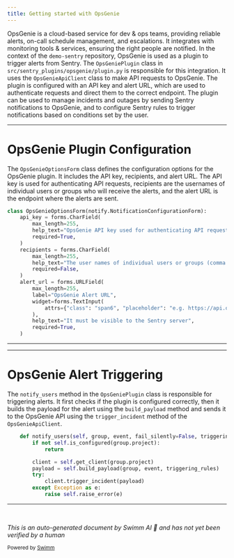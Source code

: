 ```yaml
---
title: Getting started with OpsGenie
---
```

OpsGenie is a cloud-based service for dev & ops teams, providing reliable alerts, on-call schedule management, and escalations. It integrates with monitoring tools & services, ensuring the right people are notified. In the context of the `demo-sentry` repository, OpsGenie is used as a plugin to trigger alerts from Sentry. The `OpsGeniePlugin` class in `src/sentry_plugins/opsgenie/plugin.py` is responsible for this integration. It uses the `OpsGenieApiClient` class to make API requests to OpsGenie. The plugin is configured with an API key and alert URL, which are used to authenticate requests and direct them to the correct endpoint. The plugin can be used to manage incidents and outages by sending Sentry notifications to OpsGenie, and to configure Sentry rules to trigger notifications based on conditions set by the user.

<SwmSnippet path="/src/sentry_plugins/opsgenie/plugin.py" line="22">

---

# OpsGenie Plugin Configuration

The `OpsGenieOptionsForm` class defines the configuration options for the OpsGenie plugin. It includes the API key, recipients, and alert URL. The API key is used for authenticating API requests, recipients are the usernames of individual users or groups who will receive the alerts, and the alert URL is the endpoint where the alerts are sent.

```python
class OpsGenieOptionsForm(notify.NotificationConfigurationForm):
    api_key = forms.CharField(
        max_length=255,
        help_text="OpsGenie API key used for authenticating API requests",
        required=True,
    )
    recipients = forms.CharField(
        max_length=255,
        help_text="The user names of individual users or groups (comma separated)",
        required=False,
    )
    alert_url = forms.URLField(
        max_length=255,
        label="OpsGenie Alert URL",
        widget=forms.TextInput(
            attrs={"class": "span6", "placeholder": "e.g. https://api.opsgenie.com/v2/alerts"}
        ),
        help_text="It must be visible to the Sentry server",
        required=True,
    )
```

---

</SwmSnippet>

<SwmSnippet path="/src/sentry_plugins/opsgenie/plugin.py" line="97">

---

# OpsGenie Alert Triggering

The `notify_users` method in the `OpsGeniePlugin` class is responsible for triggering alerts. It first checks if the plugin is configured correctly, then it builds the payload for the alert using the `build_payload` method and sends it to the OpsGenie API using the `trigger_incident` method of the `OpsGenieApiClient`.

```python
    def notify_users(self, group, event, fail_silently=False, triggering_rules=None, **kwargs):
        if not self.is_configured(group.project):
            return

        client = self.get_client(group.project)
        payload = self.build_payload(group, event, triggering_rules)
        try:
            client.trigger_incident(payload)
        except Exception as e:
            raise self.raise_error(e)
```

---

</SwmSnippet>

&nbsp;

*This is an auto-generated document by Swimm AI 🌊 and has not yet been verified by a human*

<SwmMeta version="3.0.0" repo-id="Z2l0aHViJTNBJTNBZGVtby1zZW50cnklM0ElM0Fzd2ltbWlv" repo-name="demo-sentry"><sup>Powered by [Swimm](/)</sup></SwmMeta>
